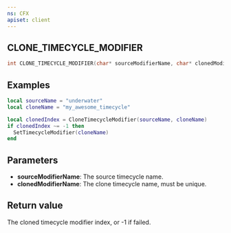 ```yaml
---
ns: CFX
apiset: client
---
```

## CLONE_TIMECYCLE_MODIFIER

```c
int CLONE_TIMECYCLE_MODIFIER(char* sourceModifierName, char* clonedModifierName);
```

## Examples

```lua
local sourceName = "underwater"
local cloneName = "my_awesome_timecycle"

local clonedIndex = CloneTimecycleModifier(sourceName, cloneName)
if clonedIndex ~= -1 then
  SetTimecycleModifier(cloneName)
end
```

## Parameters
* **sourceModifierName**: The source timecycle name.
* **clonedModifierName**: The clone timecycle name, must be unique.

## Return value
The cloned timecycle modifier index, or -1 if failed.
